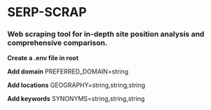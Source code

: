 # SERP-SCRAP

### Web scraping tool for in-depth site position analysis and comprehensive comparison.

**Create a .env file in root**

**Add domain**
PREFERRED_DOMAIN=string

**Add locations**
GEOGRAPHY=string,string,string

**Add keywords**
SYNONYMS=string,string,string